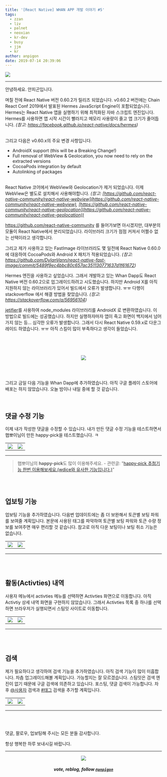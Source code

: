 ```yaml
---
title: '[React Native] WHAN APP 개발 이야기 #5'
tags:
  - zzan
  - liv
  - palnet
  - neoxian
  - kr-dev
  - busy
  - jjm
  - kr
author: anpigon
date: 2019-07-14 20:39:06
---
```


![](https://steemitimages.com/0x0/https://files.steempeak.com/file/steempeak/anpigon/PA0Z9o93-whan_dapp_dev.png)
***

안녕하세요. 안피곤입니다.

며칠 전에 React Native 버전 0.60.2가 릴리즈 되었습니다. v0.60.2 버전에는 Chain React Conf 2019에서 발표된 Hermes JavaScript Engine이 포함되었습니다. Hermes는 React Native 앱을 실행하기 위해 최적화된 자바 스크립트 엔진입니다. Hermes를 사용하면 앱 시작 시간이 빨라지고 메모리 사용량이 줄고 앱 크기가 줄어듭니다. *(참고: https://facebook.github.io/react-native/docs/hermes)*

<br>그리고 다음은 v0.60.x의 주요 변경 사항입니다.

- AndroidX support (this will be a Breaking Change!)
- Full removal of WebView & Geolocation, you now need to rely on the extracted versions
- CocoaPods integration by default
- Autolinking of packages

<br>React Native 코어에서 WebView와 Geolocation가 제거 되었습니다. 이제 WebView은 별도로 설치해서 사용해야합니다. *(참고: [https://github.com/react-native-community/react-native-webview](https://github.com/react-native-community/react-native-webview), [https://github.com/react-native-community/react-native-geolocation](https://github.com/react-native-community/react-native-geolocation))*

https://github.com/react-native-community 를 들어가보면 아시겠지만, 대부분의 모듈이 React Native에서 분리되었습니다. 라이브러리 크기가 점점 커져서 어쩔수 없는 선택이라고 생각합니다.

그리고 제가 사용하고 있는 FastImage 라이브러리도 몇 일전에 React Native 0.60.0에 대응하여 CocoaPods와 Android X 패치가 적용되었습니다. *(참고: https://github.com/DylanVann/react-native-fast-image/commit/5489f9ec4bbc80c657ac351130771637d1f61672)*

Hermes 엔진을 사용하고 싶었습니다. 그래서 개발하고 있는 Whan Dapp도 React Native 버전 0.60.2으로 업그레이드하려고 시도했습니다. 하지만 Android X를 아직 지원하지 않는 라이브러리가 있어서 빌드에서 오류가 발생합니다. ㅠㅠ 다행이 stackoverflow 에서 해결 방법을 찾았습니다. *(참고: https://stackoverflow.com/a/56956104)*

[jetifier](https://github.com/mikehardy/jetifier)를 사용하여 node_modules 라이브러리를 AndroidX 로 변환하였습니다. 이 방법으로 빌드에는 성공했습니다. 하지만 실행하자마자 앱이 죽고 화면이 백지에서 넘어가지 않는 등... 심각한 오류가 발생합니다. 그래서 다시 React Native 0.59.x로 다운그레이드 하였습니다. ㅠㅠ  아직 스킬이 많이 부족하다고 생각이 들었습니다.

<br>

<br><center>![](https://steemitimages.com/320x0/https://ipfs.busy.org/ipfs/QmUKxtLW5JEnqaaAnwiLc9kFK1BqpcMGoFKTF7JLKcvJqy)</center><br>

<br>

그리고 금일 다음 기능을 Whan Dapp에 추가하였습니다. 아직 구글 플레이 스토어에 배포는 하지 않았습니다. 오늘 밤이나 내일 중에 할 것 같습니다.

<br>

## 댓글 수정 기능

이제 내가 작성한 댓글을 수정할 수 있습니다. 내가 만든 댓글 수정 기능을 테스트하면서 햅뽀이님이 만든 happy-pick을  테스트했습니다. ㅋ 

<div class='pull-left'>

|||
|-|-|
|![](https://steemitimages.com/320x0/https://files.steempeak.com/file/steempeak/anpigon/LMMKXKDN-KakaoTalk_Photo_2019-07-14-19-19-06.jpeg)|![](https://steemitimages.com/320x0/https://files.steempeak.com/file/steempeak/anpigon/33ay3wsQ-KakaoTalk_Photo_2019-07-14-19-19-09.jpeg)|
</div><hr>

> 햅뽀이님의 **happy-pick**도 많이 이용해주세요. - 관련글: "[happy-pick 추첨기능 한번 이용해보세요.(wdice와 유사한 기능입니다.)](https://steemit.com/sct/@happyberrysboy/happy-pick-wdice)"

<br>
<br>

## 업보팅 기능

업보팅 기능을 추가하였습니다. 다음번 업데이트에는 좀 더 보완해서 토큰별 보팅 파워를 보여줄 계획입니다. 본문에 사용된 태그를 파악하여 토큰별 보팅 파워와 토큰 수량 정보를 보여주면 매우 편리할 것 같습니다. 참고로 아직 다운 보팅이나 보팅 취소 기능은 없습니다. 

<div class='pull-left'>

|||
|-|-|
|![](https://steemitimages.com/320x0/https://files.steempeak.com/file/steempeak/anpigon/uow3P330-KakaoTalk_Photo_2019-07-14-19-19-03.jpeg)|![](https://files.steempeak.com/file/steempeak/anpigon/HsnVPtMJ-1px.gif)|
</div><hr>

<br>
<br>

## 활동(Activties) 내역

사용자 메뉴에서 activties 메뉴를 선택하면 Activties 화면으로 이동합니다. 아직 Activtiy 상세 내역 화면을 구현하지 않았습니다. 그래서 Activties 목록 중 하나를 선택하면 브라우저가 실행되면서 스팀잇 사이트로 이동합니다.

<div class='pull-left'>

|||
|-|-|
|![](https://steemitimages.com/320x0/https://files.steempeak.com/file/steempeak/anpigon/cENP2KyV-KakaoTalk_Photo_2019-07-14-19-18-56.jpeg)|![](https://steemitimages.com/320x0/https://files.steempeak.com/file/steempeak/anpigon/L2x6Dqf4-KakaoTalk_Photo_2019-07-14-19-18-59.jpeg)|
</div><hr>

<br>
<br>

## 검색

제가 필요하다고 생각하여 검색 기능을 추가하였습니다. 아직 검색 기능이 많이 미흡합니다. 차츰 업그레이드해볼 계획입니다. 가능할지는 잘 모르겠습니다. 스팀잇은 검색 엔진이 없기 때문에 구글 검색에 의존하고 있습니다. 포스팅, 댓글 검색이 가능합니다. 차후 [@사용자](/#) 검색과 [#태그](/#) 검색을 추가할 계획입니다.

<div class='pull-left'>

|||
|-|-|
|![](https://steemitimages.com/320x0/https://files.steempeak.com/file/steempeak/anpigon/dR7lxInD-KakaoTalk_Image_2019-07-14-19-38-44.jpeg)|![](https://steemitimages.com/320x0/https://files.steempeak.com/file/steempeak/anpigon/wvxNGNTS-KakaoTalk_Photo_2019-07-14-19-18-51.jpeg)|
</div><hr>

<br>
<br>

댓글, 팔로우, 업보팅해 주시는 모든 분들 감사합니다.

항상 행복한 하루 보내시길 바랍니다.

*** 

<center><img src='https://steemitimages.com/400x0/https://cdn.steemitimages.com/DQmQmWhMN6zNrLmKJRKhvSScEgWZmpb8zCeE2Gray1krbv6/BC054B6E-6F73-46D0-88E4-C88EB8167037.jpeg'><h5>vote, reblog, follow <code><a href='/@anpigon'>@anpigon</a></code></h5></center>
